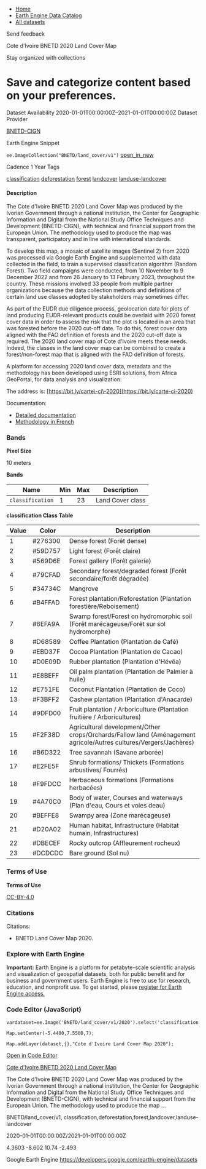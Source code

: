 



* [Home](https://developers.google.com/)
* [Earth Engine Data Catalog](https://developers.google.com/earth-engine/datasets)
* [All datasets](https://developers.google.com/earth-engine/datasets/catalog)





 
 
 Send feedback
 
 

Cote d'Ivoire BNETD 2020 Land Cover Map


 
 Stay organized with collections
 

 
 Save and categorize content based on your preferences.
=========================================================================================================================================








Dataset Availability
2020\-01\-01T00:00:00Z–2021\-01\-01T00:00:00Z
Dataset Provider


[BNETD\-CIGN](https://africageoportal.maps.arcgis.com/home/user.html?user=bnetdcignCI)



Earth Engine Snippet


`ee.ImageCollection("BNETD/land_cover/v1")` 
[open\_in\_new](https://code.earthengine.google.com/?scriptPath=Examples:Datasets/BNETD/BNETD_land_cover_v1)





Cadence
1 Year
Tags


[classification](/earth-engine/datasets/tags/classification)
[deforestation](/earth-engine/datasets/tags/deforestation)
[forest](/earth-engine/datasets/tags/forest)
[landcover](/earth-engine/datasets/tags/landcover)
[landuse\-landcover](/earth-engine/datasets/tags/landuse-landcover)








#### Description



The Cote d'Ivoire BNETD 2020 Land Cover Map was produced by the Ivorian
Government through a national institution, the Center for Geographic
Information and Digital from the National Study Office Techniques and
Development (BNETD\-CIGN), with technical and financial support from the
European Union. The methodology used to produce the map was transparent,
participatory and in line with international standards.


To develop this map, a mosaic of satellite images (Sentinel 2\) from 2020 was
processed via Google Earth Engine and supplemented with data collected in the
field, to train a supervised classification algorithm (Random Forest).
Two field campaigns were conducted, from 10 November to 9 December 2022 and
from 26 January to 13 February 2023, throughout the country. These missions
involved 33 people from multiple partner organizations because the data
collection methods and definitions of certain land use classes
adopted by stakeholders may sometimes differ.


As part of the EUDR due diligence process, geolocation data for plots of
land producing EUDR\-relevant products could be overlaid with 2020 forest
cover data in order to assess the risk that the plot is located in an area
that was forested before the 2020 cut\-off date. To do this, forest cover
data aligned with the FAO definition of forests and the 2020 cut\-off date
is required. The 2020 land cover map of Cote d'Ivoire meets these needs.
Indeed, the classes in the land cover map can be combined to create a
forest/non\-forest map that is aligned with the FAO definition of forests.


A platform for accessing 2020 land cover data, metadata and the methodology
has been developed using ESRI solutions, from Africa GeoPortal, for data
analysis and visualization:


The address is: [https://bit.ly/carte\-ci\-2020](https://bit.ly/carte-ci-2020)


Documentation:


* [Detailed documentation](https://africageoportal.maps.arcgis.com/sharing/rest/content/items/26a717d4c13f4f3db2c6056f7e5c0bab/data)
* [Methodology in French](https://africageoportal.maps.arcgis.com/sharing/rest/content/items/76dc18767b89472eb89e8aa54e08a6c9/data)





### Bands



**Pixel Size**
  
10 meters



**Bands**




| Name | Min | Max | Description |
| --- | --- | --- | --- |
| `classification` | 1 | 23 | Land Cover class |


**classification Class Table**




| Value | Color | Description |
| --- | --- | --- |
| 1 | \#276300 | Dense forest (Forêt dense) |
| 2 | \#59D757 | Light forest (Forêt claire) |
| 3 | \#569D6E | Forest gallery (Forêt galerie) |
| 4 | \#79CFAD | Secondary forest/degraded forest (Forêt secondaire/forêt dégradée) |
| 5 | \#34734C | Mangrove |
| 6 | \#B4FFAD | Forest plantation/Reforestation (Plantation forestière/Reboisement) |
| 7 | \#6EFA9A | Swamp forest/Forest on hydromorphic soil (Forêt marécageuse/Forêt sur sol hydromorphe) |
| 8 | \#D68589 | Coffee Plantation (Plantation de Café) |
| 9 | \#EBD37F | Cocoa Plantation (Plantation de Cacao) |
| 10 | \#D0E09D | Rubber plantation (Plantation d'Hévéa) |
| 11 | \#E8BEFF | Oil palm plantation (Plantation de Palmier à huile) |
| 12 | \#E751FE | Coconut Plantation (Plantation de Coco) |
| 13 | \#F3BFF2 | Cashew plantation (Plantation d'Anacarde) |
| 14 | \#9DFD00 | Fruit plantation / Arboriculture (Plantation fruitière / Arboricultures) |
| 15 | \#F2F38D | Agricultural development/Other crops/Orchards/Fallow land (Aménagement agricole/Autres cultures/Vergers/Jachères) |
| 16 | \#B6D322 | Tree savannah (Savane arborée) |
| 17 | \#E2FE5F | Shrub formations/ Thickets (Formations arbustives/ Fourrés) |
| 18 | \#F9FDCC | Herbaceous formations (Formations herbacées) |
| 19 | \#4A70C0 | Body of water, Courses and waterways (Plan d'eau, Cours et voies deau) |
| 20 | \#BEFFE8 | Swampy area (Zone marécageuse) |
| 21 | \#D20A02 | Human habitat, Infrastructure (Habitat humain, Infrastructures) |
| 22 | \#DBECEF | Rocky outcrop (Affleurement rocheux) |
| 23 | \#DCDCDC | Bare ground (Sol nu) |




### Terms of Use


**Terms of Use**


[CC\-BY\-4\.0](https://spdx.org/licenses/CC-BY-4.0.html)




### Citations



Citations:
* BNETD Land Cover Map 2020\.





### Explore with Earth Engine


**Important:** 
 Earth Engine is a platform for petabyte\-scale scientific analysis and visualization of
 geospatial datasets, both for public benefit and for business and government users.
 Earth Engine is free to use for research, education, and nonprofit use. To get started, please
 [register for Earth Engine access.](https://console.cloud.google.com/earth-engine)



### Code Editor (JavaScript)



```
vardataset=ee.Image('BNETD/land_cover/v1/2020').select('classification');

Map.setCenter(-5.4400,7.5500,7);

Map.addLayer(dataset,{},"Cote d'Ivoire Land Cover Map 2020");
```



[Open in Code Editor](https://code.earthengine.google.com/?scriptPath=Examples:Datasets/BNETD/BNETD_land_cover_v1)


[Cote d'Ivoire BNETD 2020 Land Cover Map](/earth-engine/datasets/catalog/BNETD_land_cover_v1)

The Cote d'Ivoire BNETD 2020 Land Cover Map was produced by the Ivorian Government through a national institution, the Center for Geographic Information and Digital from the National Study Office Techniques and Development (BNETD\-CIGN), with technical and financial support from the European Union. The methodology used to produce the map …

 BNETD/land\_cover/v1,
 classification,deforestation,forest,landcover,landuse\-landcover

2020\-01\-01T00:00:00Z/2021\-01\-01T00:00:00Z



 4\.3603 \-8\.602 10\.74 \-2\.493
 



Google Earth Engine
https://developers.google.com/earth\-engine/datasets








